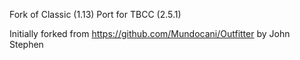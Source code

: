 Fork of Classic (1.13) Port for TBCC (2.5.1)

Initially forked from https://github.com/Mundocani/Outfitter by John Stephen






